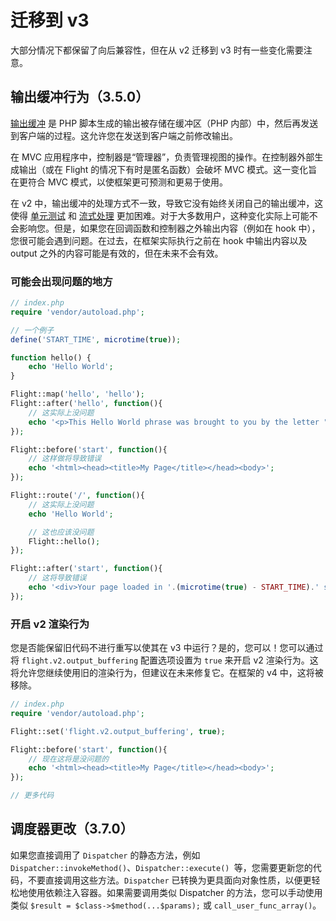 # 迁移到 v3

大部分情况下都保留了向后兼容性，但在从 v2 迁移到 v3 时有一些变化需要注意。

## 输出缓冲行为（3.5.0）

[输出缓冲](https://stackoverflow.com/questions/2832010/what-is-output-buffering-in-php) 是 PHP 脚本生成的输出被存储在缓冲区（PHP 内部）中，然后再发送到客户端的过程。这允许您在发送到客户端之前修改输出。

在 MVC 应用程序中，控制器是“管理器”，负责管理视图的操作。在控制器外部生成输出（或在 Flight 的情况下有时是匿名函数）会破坏 MVC 模式。这一变化旨在更符合 MVC 模式，以使框架更可预测和更易于使用。

在 v2 中，输出缓冲的处理方式不一致，导致它没有始终关闭自己的输出缓冲，这使得 [单元测试](https://github.com/flightphp/core/pull/545/files#diff-eb93da0a3473574fba94c3c4160ce68e20028e30b267875ab0792ade0b0539a0R42) 和 [流式处理](https://github.com/flightphp/core/issues/413) 更加困难。对于大多数用户，这种变化实际上可能不会影响您。但是，如果您在回调函数和控制器之外输出内容（例如在 hook 中），您很可能会遇到问题。在过去，在框架实际执行之前在 hook 中输出内容以及 output 之外的内容可能是有效的，但在未来不会有效。

### 可能会出现问题的地方
```php
// index.php
require 'vendor/autoload.php';

// 一个例子
define('START_TIME', microtime(true));

function hello() {
	echo 'Hello World';
}

Flight::map('hello', 'hello');
Flight::after('hello', function(){
	// 这实际上没问题
	echo '<p>This Hello World phrase was brought to you by the letter "H"</p>';
});

Flight::before('start', function(){
	// 这样做将导致错误
	echo '<html><head><title>My Page</title></head><body>';
});

Flight::route('/', function(){
	// 这实际上没问题
	echo 'Hello World';

	// 这也应该没问题
	Flight::hello();
});

Flight::after('start', function(){
	// 这将导致错误
	echo '<div>Your page loaded in '.(microtime(true) - START_TIME).' seconds</div></body></html>';
});
```

### 开启 v2 渲染行为

您是否能保留旧代码不进行重写以使其在 v3 中运行？是的，您可以！您可以通过将 `flight.v2.output_buffering` 配置选项设置为 `true` 来开启 v2 渲染行为。这将允许您继续使用旧的渲染行为，但建议在未来修复它。在框架的 v4 中，这将被移除。

```php
// index.php
require 'vendor/autoload.php';

Flight::set('flight.v2.output_buffering', true);

Flight::before('start', function(){
	// 现在这将是没问题的
	echo '<html><head><title>My Page</title></head><body>';
});

// 更多代码
```

## 调度器更改（3.7.0）

如果您直接调用了 `Dispatcher` 的静态方法，例如 `Dispatcher::invokeMethod()`、`Dispatcher::execute() `等，您需要更新您的代码，不要直接调用这些方法。`Dispatcher` 已转换为更具面向对象性质，以便更轻松地使用依赖注入容器。如果需要调用类似 Dispatcher 的方法，您可以手动使用类似 `$result = $class->$method(...$params);` 或 `call_user_func_array()`。